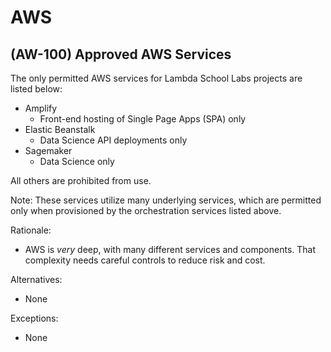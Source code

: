 # AWS

## (AW-100) Approved AWS Services

The only permitted AWS services for Lambda School Labs projects are listed below:

- Amplify
  - Front-end hosting of Single Page Apps (SPA) only
- Elastic Beanstalk
  - Data Science API deployments only
- Sagemaker
  - Data Science only

All others are prohibited from use.

Note: These services utilize many underlying services, which are permitted only
when provisioned by the orchestration services listed above.

Rationale:

- AWS is _very_ deep, with many different services and components. That complexity
  needs careful controls to reduce risk and cost.

Alternatives:

- None

Exceptions:

- None
